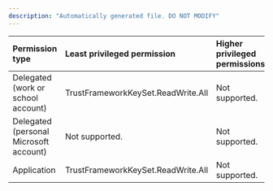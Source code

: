 ```yaml
---
description: "Automatically generated file. DO NOT MODIFY"
---
```


|Permission type|Least privileged permission|Higher privileged permissions|
|:---|:---|:---|
|Delegated (work or school account)|TrustFrameworkKeySet.ReadWrite.All|Not supported.|
|Delegated (personal Microsoft account)|Not supported.|Not supported.|
|Application|TrustFrameworkKeySet.ReadWrite.All|Not supported.|

